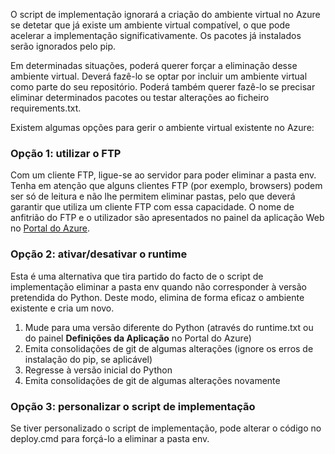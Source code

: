 O script de implementação ignorará a criação do ambiente virtual no Azure se detetar que já existe um ambiente virtual compatível,  o que pode acelerar a implementação significativamente.  Os pacotes já instalados serão ignorados pelo pip.

Em determinadas situações, poderá querer forçar a eliminação desse ambiente virtual.  Deverá fazê-lo se optar por incluir um ambiente virtual como parte do seu repositório.  Poderá também querer fazê-lo se precisar eliminar determinados pacotes ou testar alterações ao ficheiro requirements.txt.

Existem algumas opções para gerir o ambiente virtual existente no Azure:

### <a name="option-1-use-ftp"></a>Opção 1: utilizar o FTP
Com um cliente FTP, ligue-se ao servidor para poder eliminar a pasta env.  Tenha em atenção que alguns clientes FTP (por exemplo, browsers) podem ser só de leitura e não lhe permitem eliminar pastas, pelo que deverá garantir que utiliza um cliente FTP com essa capacidade.  O nome de anfitrião do FTP e o utilizador são apresentados no painel da aplicação Web no [Portal do Azure](https://portal.azure.com).

### <a name="option-2-toggle-runtime"></a>Opção 2: ativar/desativar o runtime
Esta é uma alternativa que tira partido do facto de o script de implementação eliminar a pasta env quando não corresponder à versão pretendida do Python.  Deste modo, elimina de forma eficaz o ambiente existente e cria um novo.

1. Mude para uma versão diferente do Python (através do runtime.txt ou do painel **Definições da Aplicação** no Portal do Azure)
2. Emita consolidações de git de algumas alterações (ignore os erros de instalação do pip, se aplicável)
3. Regresse à versão inicial do Python
4. Emita consolidações de git de algumas alterações novamente

### <a name="option-3-customize-deployment-script"></a>Opção 3: personalizar o script de implementação
Se tiver personalizado o script de implementação, pode alterar o código no deploy.cmd para forçá-lo a eliminar a pasta env.

